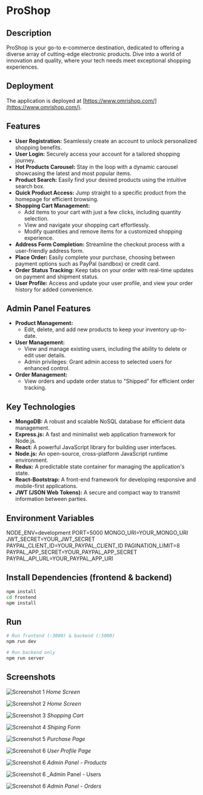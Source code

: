 # ProShop

## Description

ProShop is your go-to e-commerce destination, dedicated to offering a diverse array of cutting-edge electronic products. Dive into a world of innovation and quality, where your tech needs meet exceptional shopping experiences.

## Deployment

The application is deployed at [https://www.omrishop.com/](https://www.omrishop.com/).

## Features

- **User Registration:** Seamlessly create an account to unlock personalized shopping benefits.
- **User Login:** Securely access your account for a tailored shopping journey.
- **Hot Products Carousel:** Stay in the loop with a dynamic carousel showcasing the latest and most popular items.
- **Product Search:** Easily find your desired products using the intuitive search box.
- **Quick Product Access:** Jump straight to a specific product from the homepage for efficient browsing.
- **Shopping Cart Management:**
  - Add items to your cart with just a few clicks, including quantity selection.
  - View and navigate your shopping cart effortlessly.
  - Modify quantities and remove items for a customized shopping experience.
- **Address Form Completion:** Streamline the checkout process with a user-friendly address form.
- **Place Order:** Easily complete your purchase, choosing between payment options such as PayPal (sandbox) or credit card.
- **Order Status Tracking:** Keep tabs on your order with real-time updates on payment and shipment status.
- **User Profile:** Access and update your user profile, and view your order history for added convenience.

## Admin Panel Features

- **Product Management:**
  - Edit, delete, and add new products to keep your inventory up-to-date.
- **User Management:**
  - View and manage existing users, including the ability to delete or edit user details.
  - Admin privileges: Grant admin access to selected users for enhanced control.
- **Order Management:**
  - View orders and update order status to "Shipped" for efficient order tracking.

## Key Technologies

- **MongoDB:** A robust and scalable NoSQL database for efficient data management.
- **Express.js:** A fast and minimalist web application framework for Node.js.
- **React:** A powerful JavaScript library for building user interfaces.
- **Node.js:** An open-source, cross-platform JavaScript runtime environment.
- **Redux:** A predictable state container for managing the application's state.
- **React-Bootstrap:** A front-end framework for developing responsive and mobile-first applications.
- **JWT (JSON Web Tokens):** A secure and compact way to transmit information between parties.

## Environment Variables

NODE_ENV=development
PORT=5000
MONGO_URI=YOUR_MONGO_URI
JWT_SECRET=YOUR_JWT_SECRET
PAYPAL_CLIENT_ID=YOUR_PAYPAL_CLIENT_ID
PAGINATION_LIMIT=8
PAYPAL_APP_SECRET=YOUR_PAYPAL_APP_SECRET
PAYPAL_API_URL=YOUR_PAYPAL_APP_URI

## Install Dependencies (frontend & backend)

```bash
npm install
cd frontend
npm install
```

## Run

```bash
# Run frontend (:3000) & backend (:5000)
npm run dev

# Run backend only
npm run server
```

## Screenshots

![Screenshot 1](screenshots/screenshot1.png)
_Home Screen_

![Screenshot 2](screenshots/screenshot2.png)
_Home Screen_

![Screenshot 3](screenshots/screenshot3.png)
_Shopping Cart_

![Screenshot 4](screenshots/shippingForm.png)
_Shiping Form_

![Screenshot 5](screenshots/paymentPage.png)
_Purchase Page_

![Screenshot 6](screenshots/screenshot4.png)
_User Profile Page_

![Screenshot 6](screenshots/adminProducts.png)
_Admin Panel - Products_

![Screenshot 6](screenshots/adminUsers.png)
\_Admin Panel - Users

![Screenshot 6](screenshots/adminOrders.png)
_Admin Panel - Orders_
